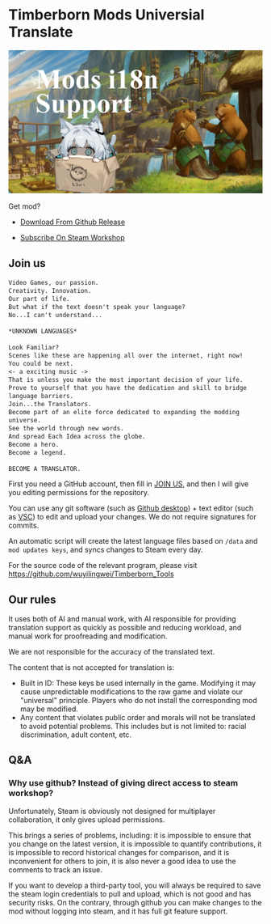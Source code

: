 # Timberborn Mods Universial Translate

![](thumbnail.png)

Get mod?

 - [Download From Github Release](https://github.com/wuyilingwei/Timberborn_Mods_Universal_Translate/releases/latest)

 - [Subscribe On Steam Workshop](https://steamcommunity.com/sharedfiles/filedetails/?id=3346918947)

## Join us

```
Video Games, our passion.
Creativity. Innovation.
Our part of life.
But what if the text doesn't speak your language?
No...I can't understand...

*UNKNOWN LANGUAGES*

Look Familiar?
Scenes like these are happening all over the internet, right now!
You could be next.
<- a exciting music ->
That is unless you make the most important decision of your life.
Prove to yourself that you have the dedication and skill to bridge language barriers.
Join...the Translators.
Become part of an elite force dedicated to expanding the modding universe.
See the world through new words.
And spread Each Idea across the globe.
Become a hero.
Become a legend.

BECOME A TRANSLATOR.
```

First you need a GitHub account, then fill in [JOIN US](https://github.com/wuyilingwei/Timberborn_Mods_Universal_Translate/issues), and then I will give you editing permissions for the repository.

You can use any git software (such as [Github desktop](https://github.com/apps/desktop)) + text editor (such as [VSC](https://code.visualstudio.com/download)) to edit and upload your changes. We do not require signatures for commits.

An automatic script will create the latest language files based on `/data` and `mod updates keys`, and syncs changes to Steam every day.

For the source code of the relevant program, please visit https://github.com/wuyilingwei/Timberborn_Tools

## Our rules

It uses both of AI and manual work, with AI responsible for providing translation support as quickly as possible and reducing workload, and manual work for proofreading and modification.

We are not responsible for the accuracy of the translated text.

The content that is not accepted for translation is:

 - Built in ID: These keys be used internally in the game. Modifying it may cause unpredictable modifications to the raw game and violate our "universal" principle. Players who do not install the corresponding mod may be modified.
 - Any content that violates public order and morals will not be translated to avoid potential problems. This includes but is not limited to: racial discrimination, adult content, etc.

## Q&A

### Why use github? Instead of giving direct access to steam workshop?

Unfortunately, Steam is obviously not designed for multiplayer collaboration, it only gives upload permissions.

This brings a series of problems, including: it is impossible to ensure that you change on the latest version, it is impossible to quantify contributions, it is impossible to record historical changes for comparison, and it is inconvenient for others to join, it is also never a good idea to use the comments to track an issue.

If you want to develop a third-party tool, you will always be required to save the steam login credentials to pull and upload, which is not good and has security risks. On the contrary, through github you can make changes to the mod without logging into steam, and it has full git feature support.
